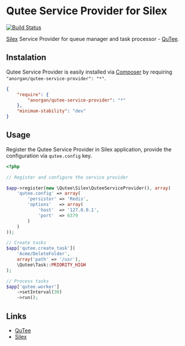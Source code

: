 # Qutee Service Provider for Silex

[![Build Status](https://travis-ci.org/anorgan/QuteeServiceProvider.png)](https://travis-ci.org/anorgan/QuteeServiceProvider)

[Silex](http://silex.sensiolabs.org/) Service Provider for queue manager and task processor - [QuTee](https://github.com/anorgan/QuTee).

## Instalation

Qutee Service Provider is easily installed via [Composer](http://getcomposer.org) by requiring `"anorgan/qutee-service-provider": "*"`.

```json
{
    "require": {
        "anorgan/qutee-service-provider": "*"
    },
    "minimum-stability": "dev"
}
```

## Usage

Register the Qutee Service Provider in Silex application, provide the configuration via `qutee.config` key.

```php
<?php

// Register and configure the service provider

$app->register(new \Qutee\Silex\QuteeServiceProvider(), array(
    'qutee.config' => array(
        'persistor' => 'Redis',
        'options'   => array(
            'host'  => '127.0.0.1',
            'port'  => 6379
        )
    )
));

// Create tasks
$app['qutee.create_task'](
    'Acme/DeleteFolder',
    array('path' => '/usr'),
    \Qutee\Task::PRIORITY_HIGH
);

// Process tasks
$app['qutee.worker']
    ->setInterval(30)
    ->run();
```

## Links

* [QuTee](https://github.com/anorgan/QuTee)
* [Silex](http://silex.sensiolabs.org/)